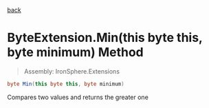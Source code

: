﻿

[back](/IronSphere.Extensions/types/ByteExtension)

# ByteExtension.Min(this byte this, byte minimum) Method

> Assembly: IronSphere.Extensions

```csharp
byte Min(this byte this, byte minimum)
```

Compares two values and returns the greater one

 